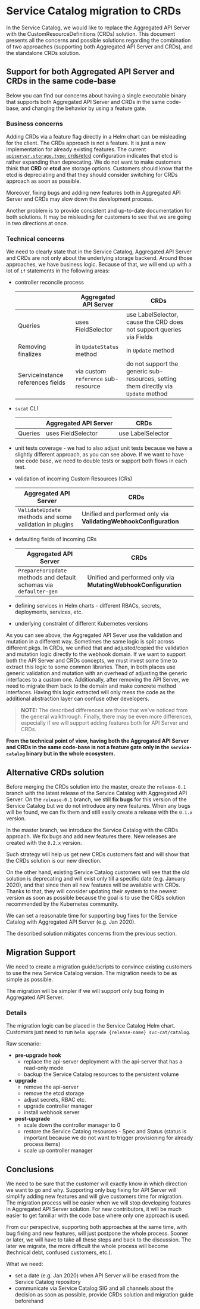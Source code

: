 # Service Catalog migration to CRDs

In the Service Catalog, we would like to replace the Aggregated API Server with the CustomResourceDefinitions (CRDs) solution. This document presents all the concerns and possible solutions regarding the combination of two approaches (supporting both Aggregated API Server and CRDs), and the standalone CRDs solution.

## Support for both Aggregated API Server and CRDs in the same code-base

Below you can find our concerns about having a single executable binary that supports both Aggregated API Server and CRDs in the same code-base, and changing the behavior by using a feature gate. 

### Business concerns

Adding CRDs via a feature flag directly in a Helm chart can be misleading for the client. 
The CRDs approach is not a feature. It is just a new implementation for already existing features. The current [`apiserver.storage.type`: crds/etcd](https://github.com/drycc/service-catalog/blob/master/charts/catalog/values.yaml#L61-L62) configuration indicates that etcd is rather expanding than deprecating. We do not want to make customers think that **CRD** or **etcd** are storage options. Customers should know that the etcd is depreciating and that they should consider switching for CRDs approach as soon as possible.  

Moreover, fixing bugs and adding new features both in Aggregated API Server and CRDs may slow down the development process.   

Another problem is to provide consistent and up-to-date documentation for both solutions. It may be misleading for customers to see that we are going in two directions at once.

### Technical concerns

We need to clearly state that in the Service Catalog, Aggregated API Server and CRDs are not only about the underlying storage backend. Around those approaches, we have business logic. Because of that, we will end up with a lot of `if` statements in the following areas:

- controller reconcile process 

  |                                   | Aggregated API Server               | CRDs                                                                                      |
  |-----------------------------------|-------------------------------------|-------------------------------------------------------------------------------------------|
  | Queries                           | uses FieldSelector                  | use LabelSelector, cause the CRD does not support queries via Fields                      |
  | Removing finalizes                | in `UpdateStatus` method            | in `Update` method                                                                        |
  | ServiceInstance references fields | via custom `reference` sub-resource | do not support the generic sub-resources, setting them directly via `Update` method |

- `svcat` CLI 

  |         | Aggregated API Server | CRDs              |
  |---------|--------------------|-------------------|
  | Queries | uses FieldSelector | use LabelSelector |
  
- unit tests coverage - we had to also adjust unit tests because we have a slightly different approach, as you can see above. If we want to have one code base, we need to double tests or support both flows in each test.

- validation of incoming Custom Resources (CRs)

  | Aggregated API Server                                 | CRDs              |
  |-------------------------------------------------------|-------------------|
  | `ValidateUpdate` methods and some validation in plugins | Unified and performed only via **ValidatingWebhookConfiguration** |

- defaulting fields of incoming CRs

  | Aggregated API Server                                               | CRDs                                                           |
  |---------------------------------------------------------------------|----------------------------------------------------------------|
  | `PrepareForUpdate` methods and default schemas via `defaulter-gen` | Unified and performed only via **MutatingWebhookConfiguration** |

- defining services in Helm charts - different RBACs, secrets, deployments, services, etc.

- underlying constraint of different Kubernetes versions

As you can see above, the Aggregated API Sever use the validation and mutation in a different way. Sometimes the same logic is split across different pkgs. In CRDs, we unified that and adjusted/copied the validation and mutation logic directly to the webhook domain. If we want to support both the API Server and CRDs concepts, we must invest some time to extract this logic to some common libraries. Then, in both places use generic validation and mutation with an overhead of adjusting the generic interfaces to a custom one. 
Additionally, after removing the API Server, we need to migrate them back to the domain and make concrete method interfaces. Having this logic extracted will only mess the code as the additional abstraction layer can confuse other developers.
 
> **NOTE:** The described differences are those that we've noticed from the general walkthrough. Finally, there may be even more differences, especially if we will support adding features both for API Server and CRDs.
 
**From the technical point of view, having both the Aggregated API Server and CRDs in the same code-base is not a feature gate only in the `service-catalog` binary but in the whole ecosystem.** 

## Alternative CRDs solution

Before merging the CRDs solution into the master, create the `release-0.1` branch with the latest release of the Service Catalog with Aggregated API Server. On the `release-0.1` branch, we still **fix bugs** for this version of the Service Catalog but we do not introduce any new features. When any bugs will be found, we can fix them and still easily create a release with the `0.1.x` version. 

In the master branch, we introduce the Service Catalog with the CRDs approach. We fix bugs and add new features there. New releases are created with the `0.2.x` version.

Such strategy will help us get new CRDs customers fast and will show that the CRDs solution is our new direction.
 
On the other hand, existing Service Catalog customers will see that the old solution is deprecating and will exist only till a specific date (e.g. January 2020), and that since then all new features will be available with CRDs. Thanks to that, they will consider updating their system to the newest version as soon as possible because the goal is to use the CRDs solution recommended by the Kubernetes community.

We can set a reasonable time for supporting bug fixes for the Service Catalog with Aggregated API Server (e.g. Jan 2020).

The described solution mitigates concerns from the previous section.
     
## Migration Support

We need to create a migration guide/scripts to convince existing customers to use the new Service Catalog version. The migration needs to be as simple as possible.

The migration will be simpler if we will support only bug fixing in Aggregated API Server.   

### Details

The migration logic can be placed in the Service Catalog Helm chart. 
Customers just need to run `helm upgrade {release-name} svc-cat/catalog`.

Raw scenario:
- **pre-upgrade hook**
  - replace the api-server deployment with the api-server that has a read-only mode
  - backup the Service Catalog resources to the persistent volume
- **upgrade**
  - remove the api-server
  - remove the etcd storage
  - adjust secrets, RBAC etc.
  - upgrade controller manager
  - install webhook server
- **post-upgrade**
  - scale down the controller manager to 0  
  - restore the Service Catalog resources - Spec and Status (status is important because we do not want to trigger provisioning for already process items)
  - scale up controller manager


## Conclusions

We need to be sure that the customer will exactly know in which direction we want to go and why. Supporting only bug fixing for API Server will simplify adding new features and will give customers time for migration. The migration process will be easier when we will stop developing features in Aggregated API Server solution. For new contributors, it will be much easier to get familiar with the code base where only one approach is used. 

From our perspective, supporting both approaches at the same time, with bug fixing and new features, will just postpone the whole process. Sooner or later, we will have to take all these steps and back to the discussion. The later we migrate, the more difficult the whole process will become (technical debt, confused customers, etc.).

What we need:
- set a date (e.g. Jan 2020) when API Server will be erased from the Service Catalog repository 
- communicate via Service Catalog SIG and all channels about the decision as soon as possible, provide CRDs solution and migration guide beforehand
